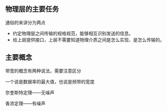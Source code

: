 ## 物理层的主要任务

通俗的来讲分为两点

* 约定物理层之间传输的规格规范，能够相互识别发送的信息。
* 给上层提供接口，上层不需要知道物理介质之间是怎么实现、是怎么传输的。

## 主要概念

带宽的概念有两种说法，需要注意区分

一个说是数据率的最大值，也说是频带的宽度

奈奎斯特定理——无噪声

香浓定理——有噪声



